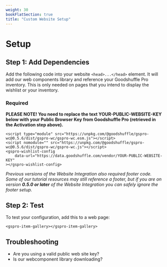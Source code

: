 ```yaml
---
weight: 30 
bookFlatSection: true 
title: "Custom Website Setup"
---
```


# Setup

## Step 1: Add Dependencies

Add the following code into your website `<head>...</head>` element. It will add our web components library and
reference your Goodshuffle Pro inventory. This is only needed on pages that you intend to display the wishlist or your
inventory.

### Required

**PLEASE NOTE! You need to replace the text YOUR-PUBLIC-WEBSITE-KEY below with your Public Browser Key from Goodshuffle Pro (retrieved in the Activation step above).**

```
<script type="module" src="https://unpkg.com/@goodshuffle/gspro-wc@0.5.6/dist/gspro-wc/gspro-wc.esm.js"></script>
<script nomodule="" src="https://unpkg.com/@goodshuffle/gspro-wc@0.5.6/dist/gspro-wc/gspro-wc.js"></script>
<gspro-wishlist-config
    data-url="https://data.goodshuffle.com/vendor/YOUR-PUBLIC-WEBSITE-KEY"
></gspro-wishlist-config>
```

*Previous versions of the Website Integration also required footer code. Some of our tutorial resources may still reference a footer, but if you are on version **0.5.0 or later** of the Website Integration you can safely ignore the footer setup.*

## Step 2: Test

To test your configuration, add this to a web page:

```
<gspro-item-gallery></gspro-item-gallery>
```

## Troubleshooting

- Are you using a valid public web site key?
- Is our webcomponent library downloading?
